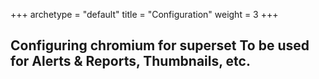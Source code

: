 +++ 
archetype = "default" 
title = "Configuration" 
weight = 3
+++


## Configuring chromium for superset To be used for Alerts & Reports, Thumbnails, etc.